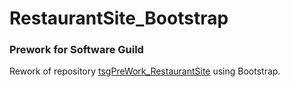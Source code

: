 # RestaurantSite_Bootstrap
### Prework for Software Guild
Rework of repository [tsgPreWork_RestaurantSite](https://github.com/MBetzler/tsgPreWork_RestaurantSite) using Bootstrap.
